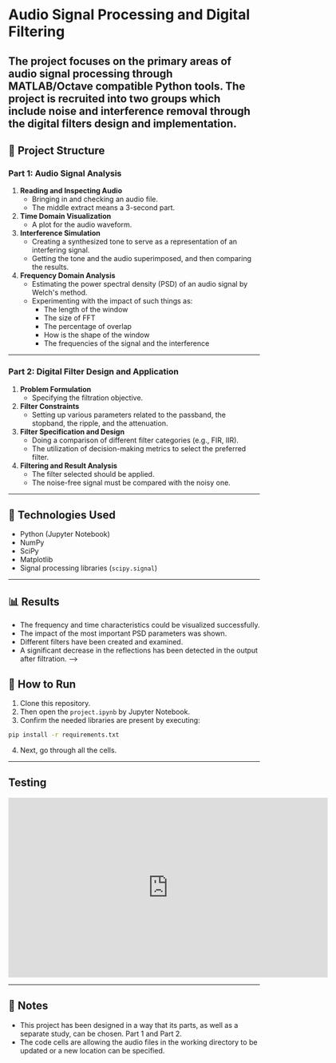 # Audio Signal Processing and Digital Filtering
The project focuses on the primary areas of audio signal processing through MATLAB/Octave compatible Python tools. The project is recruited into two groups which include noise and interference removal through the digital filters design and implementation.
---
## 📁 Project Structure
### **Part 1: Audio Signal Analysis**
1. **Reading and Inspecting Audio**
   - Bringing in and checking an audio file.
   - The middle extract means a 3-second part.
2. **Time Domain Visualization**
   - A plot for the audio waveform.
3. **Interference Simulation**
   - Creating a synthesized tone to serve as a representation of an interfering signal.
   - Getting the tone and the audio superimposed, and then comparing the results.
4. **Frequency Domain Analysis**
   - Estimating the power spectral density (PSD) of an audio signal by Welch's method.
   - Experimenting with the impact of such things as:
     - The length of the window
     - The size of FFT
     - The percentage of overlap
     - How is the shape of the window
     - The frequencies of the signal and the interference
---
### **Part 2: Digital Filter Design and Application**
1. **Problem Formulation**
   - Specifying the filtration objective.
2. **Filter Constraints**
   - Setting up various parameters related to the passband, the stopband, the ripple, and the attenuation.
3. **Filter Specification and Design**
   - Doing a comparison of different filter categories (e.g., FIR, IIR).
   - The utilization of decision-making metrics to select the preferred filter.
4. **Filtering and Result Analysis**
   - The filter selected should be applied.
   - The noise-free signal must be compared with the noisy one.
---
## 🔧 Technologies Used
- Python (Jupyter Notebook)
- NumPy
- SciPy
- Matplotlib
- Signal processing libraries (`scipy.signal`)
---

## 📊 Results
- The frequency and time characteristics could be visualized successfully.
- The impact of the most important PSD parameters was shown.
- Different filters have been created and examined.
- A significant decrease in the reflections has been detected in the output after filtration. -->
## 📂 How to Run
1. Clone this repository.
2. Then open the `project.ipynb` by Jupyter Notebook.
3. Confirm the needed libraries are present by executing:
```bash
pip install -r requirements.txt
```
4. Next, go through all the cells.
---
## Testing

<iframe src="https://drive.google.com/file/d/1_MnXbUYTD1__S9Ltup_PumtJ3dsCvfml/preview" width="640" height="360" frameborder="0" allow="autoplay; fullscreen" allowfullscreen></iframe>

---
## 📌 Notes
- This project has been designed in a way that its parts, as well as a separate study, can be chosen. Part 1 and Part 2.
- The code cells are allowing the audio files in the working directory to be updated or a new location can be specified.
